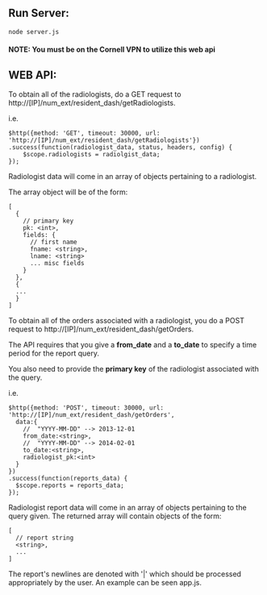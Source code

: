 ## Run Server:
``` node server.js ```

#### NOTE: You must be on the Cornell VPN to utilize this web api

## WEB API:
To obtain all of the radiologists, do a GET request to http://[IP]/num_ext/resident_dash/getRadiologists.

i.e.
```
$http({method: 'GET', timeout: 30000, url: 'http://[IP]/num_ext/resident_dash/getRadiologists'})
.success(function(radiologist_data, status, headers, config) {
    $scope.radiologists = radiolgist_data;
});
```

Radiologist data will come in an array of objects pertaining to a radiologist.

The array object will be of the form:

```
[
  {
    // primary key
    pk: <int>,
    fields: {
      // first name
      fname: <string>,
      lname: <string>
      ... misc fields
    }
  },
  {
  ...
  }
]
```

To obtain all of the orders associated with a radiologist, you do a POST request to http://[IP]/num_ext/resident_dash/getOrders.

The API requires that you give a **from_date** and a **to_date** to specify a time period for the report query.

You also need to provide the **primary key** of the radiologist associated with the query.

i.e.
```
$http({method: 'POST', timeout: 30000, url: 'http://[IP]/num_ext/resident_dash/getOrders',
  data:{
    //  "YYYY-MM-DD" --> 2013-12-01
    from_date:<string>,
    //  "YYYY-MM-DD" --> 2014-02-01
    to_date:<string>,
    radiologist_pk:<int>
  }
})
.success(function(reports_data) {
  $scope.reports = reports_data;
});
```

Radiologist report data will come in an array of objects pertaining to the query given.
The returned array will contain objects of the form:

```
[
  // report string
  <string>,
  ...
]
```

The report's newlines are denoted with '|' which should be processed appropriately by the user. An example can be seen app.js.

